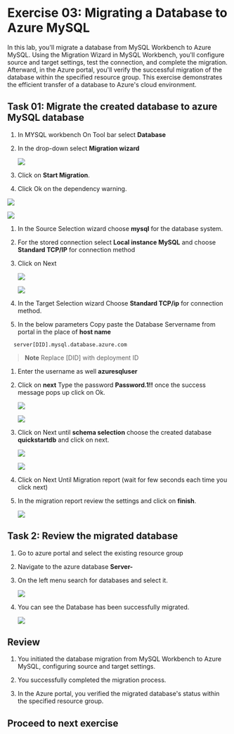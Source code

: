 # Exercise 03: Migrating a Database to Azure MySQL

In this lab, you'll migrate a database from MySQL Workbench to Azure MySQL. Using the Migration Wizard in MySQL Workbench, you'll configure source and target settings, test the connection, and complete the migration. Afterward, in the Azure portal, you'll verify the successful migration of the database within the specified resource group. This exercise demonstrates the efficient transfer of a database to Azure's cloud environment.

## Task 01: Migrate the created database to azure MySQL database

1. In MYSQL workbench On Tool bar select **Database**

1. In the drop-down select **Migration wizard**

   ![](Media/023.png)

1. Click on **Start Migration**.

1.  Click Ok on the dependency warning.

   ![](Media/024.png)

   ![](Media/025.png)

1.  In the Source Selection wizard choose **mysql** for the database system.

1. For the stored connection select **Local instance MySQL** and choose **Standard TCP/IP** for connection method

1. Click on Next

   ![](Media/026.png)

   ![](Media/027.png)

1. In the Target Selection wizard Choose **Standard TCP/ip** for connection method.

1. In the below parameters Copy paste the Database Servername from portal in the place of **host name**
  ```
    server[DID].mysql.database.azure.com
  ```
   
   >**Note** Replace [DID] with deployment ID

1. Enter the username as well **azuresqluser**

1. Click on **next** Type the password **Password.1!!** once the success message pops up click on Ok.

   ![](Media/029.png)

   ![](Media/030.png)

1. Click on Next until **schema selection** choose the created database **quickstartdb** and click on next.

   ![](Media/031.png)

   ![](Media/032.png)

1. Click on Next Until Migration report (wait for few seconds each time you click next)

1. In the migration report review the settings and click on **finish**.

   ![](Media/033.png)

## Task 2: Review the migrated database

1. Go to azure portal and select the existing resource group

1. Navigate to the azure database **Server-<inject key="DeploymentID" />**

1. On the left menu search for databases and select it.

   ![](Media/034.png)

1. You can see the Database has been successfully migrated.

   ![](Media/035.png)

## Review

1. You initiated the database migration from MySQL Workbench to Azure MySQL, configuring source and target settings.

1. You successfully completed the migration process.

1. In the Azure portal, you verified the migrated database's status within the specified resource group.

## Proceed to next exercise   
